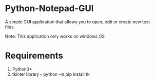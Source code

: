 # Python-Notepad-GUI
A simple GUI application that allows you to open, edit or create new text files.

Note: This application only works on windows OS

# Requirements
1. Python3+
2. tkinter library - python -m pip install tk

